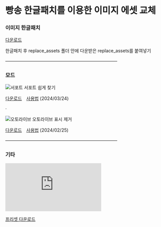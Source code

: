빵송 한글패치를 이용한 이미지 에셋 교체
==========

### 이미지 한글패치

[다운로드](https://github.com/Suya-Hime-Suki/Song-for-Prism-Replace-Assets/releases)

한글패치 후 replace_assets 폴더 안에 다운받은 replace_assets를 붙여넣기


―――――――――――――――――――――――――

### 모드

![서포트](https://i.imgur.com/PRjJcNc.png)
서포트 쉽게 찾기

[다운로드](https://github.com/Suya-Hime-Suki/Song-for-Prism-Replace-Assets/releases)　[사용법](https://gall.dcinside.com/m/shinycolors/1466026) (2024/03/24)

·

![오토라이브](https://i.imgur.com/F6zjP6n.png)
오토라이브 표시 제거

[다운로드](https://github.com/Suya-Hime-Suki/Song-for-Prism-Replace-Assets/blob/5ec1fb47cc48dcb91ae2da0ec2b7bf81829a7387/mods/Hide%20Auto%20Live/hide_autolive)　[사용법](https://gall.dcinside.com/m/shinycolors/1487416) (2024/02/25)


―――――――――――――――――――――――――

### 기타

![리쉐이드](https://dcimg1.dcinside.com/viewimage.php?id=3eb5d928fcd137aa61adc5&no=24b0d769e1d32ca73de986fa11d02831cece6b72dd02ce8c7323b841a4808661315f3f0c6ad0981a7ee41b82290e46718c5e820034050a5e42706a3fc6065f4152f7281b80c4&orgExt)

[프리셋 다운로드](https://imgur.com/hrBkxY5)
